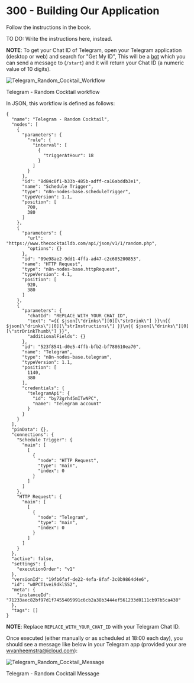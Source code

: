 # 300 - Building Our Application

Follow the instructions in the book.

TO DO: Write the instructions here, instead.

**NOTE**: To get your Chat ID of Telegram, open your Telegram application (desktop or web) and search for "Get My ID", This will be a [bot](https://web.telegram.org/k/#@getmyid_bot) which you can send a message to (```/start```) and it will return your Chat ID (a numeric value of 10 digits).

![Telegram_Random_Cocktail_Workflow](https://github.com/vanHeemstraSystems/n8n-telegram/assets/1499433/c6cbaa7d-83ff-4d77-9dd2-3af0bc7d66f7)

Telegram  - Random Cocktail workflow

In JSON, this workflow is defined as follows:

```
{
  "name": "Telegram - Random Cocktail",
  "nodes": [
    {
      "parameters": {
        "rule": {
          "interval": [
            {
              "triggerAtHour": 18
            }
          ]
        }
      },
      "id": "8d84c0f1-b33b-485b-adff-ca16abddb3e1",
      "name": "Schedule Trigger",
      "type": "n8n-nodes-base.scheduleTrigger",
      "typeVersion": 1.1,
      "position": [
        700,
        380
      ]
    },
    {
      "parameters": {
        "url": "https://www.thecocktaildb.com/api/json/v1/1/random.php",
        "options": {}
      },
      "id": "09e98ae2-9dd1-4ffa-ad47-c2c605200853",
      "name": "HTTP Request",
      "type": "n8n-nodes-base.httpRequest",
      "typeVersion": 4.1,
      "position": [
        920,
        380
      ]
    },
    {
      "parameters": {
        "chatId": "REPLACE_WITH_YOUR_CHAT_ID",
        "text": "={{ $json[\"drinks\"][0][\"strDrink\"] }}\n{{ $json[\"drinks\"][0][\"strInstructions\"] }}\n{{ $json[\"drinks\"][0][\"strDrinkThumb\"] }}",
        "additionalFields": {}
      },
      "id": "523f8541-d0e5-4ffb-bfb2-bf788610ea70",
      "name": "Telegram",
      "type": "n8n-nodes-base.telegram",
      "typeVersion": 1.1,
      "position": [
        1140,
        380
      ],
      "credentials": {
        "telegramApi": {
          "id": "by72grh45mITwNPC",
          "name": "Telegram account"
        }
      }
    }
  ],
  "pinData": {},
  "connections": {
    "Schedule Trigger": {
      "main": [
        [
          {
            "node": "HTTP Request",
            "type": "main",
            "index": 0
          }
        ]
      ]
    },
    "HTTP Request": {
      "main": [
        [
          {
            "node": "Telegram",
            "type": "main",
            "index": 0
          }
        ]
      ]
    }
  },
  "active": false,
  "settings": {
    "executionOrder": "v1"
  },
  "versionId": "19fb6faf-de22-4efa-8faf-3c0b9864d4e6",
  "id": "w0PCT1vei9dklSS2",
  "meta": {
    "instanceId": "71233aec82bf97d1f7455405991c6cb2a38b3444ef561233d0111cb97b5ca430"
  },
  "tags": []
}
```

**NOTE**: Replace ```REPLACE_WITH_YOUR_CHAT_ID``` with your Telegram Chat ID.

Once executed (either manually or as scheduled at 18:00 each day), you should see a message like below in your Telegram app (provided your are wvanheemstra@icloud.com):

![Telegram_Random_Cocktail_Message](https://github.com/vanHeemstraSystems/n8n-telegram/assets/1499433/53f92a76-87ee-4583-bb52-73ac3cca7e53)

Telegram - Random Cocktail Message


